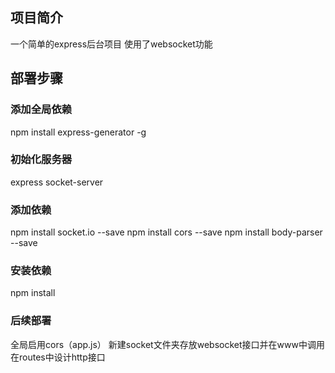 ## 项目简介
一个简单的express后台项目
使用了websocket功能

## 部署步骤
### 添加全局依赖
npm install express-generator -g
### 初始化服务器
express socket-server
### 添加依赖 
npm install socket.io --save
npm install cors --save
npm install body-parser --save
### 安装依赖
npm install
### 后续部署
全局启用cors（app.js）
新建socket文件夹存放websocket接口并在www中调用
在routes中设计http接口